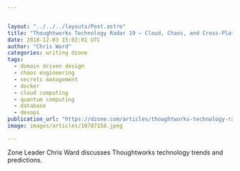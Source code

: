 ```yaml
---


layout: "../../../layouts/Post.astro"
title: "Thoughtworks Technology Radar 19 — Cloud, Chaos, and Cross-Platform"
date: 2018-12-03 15:02:01 UTC
author: "Chris Ward"
categories: writing dzone
tags:
  - domain driven design
  - chaos engineering
  - secrets management
  - docker
  - cloud computing
  - quantum computing
  - database
  - devops
publication_url: "https://dzone.com/articles/thoughtworks-technology-radar-19-cloud-chaos-and-c"
image: images/articles/10787158.jpeg

---
```

Zone Leader Chris Ward discusses Thoughtworks technology trends and predictions.

